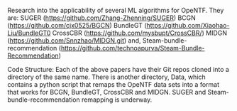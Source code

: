 Research into the applicability of several ML algorithms for OpeNTF.
They are:
SUGER (https://github.com/Zhang-Zhenning/SUGER)
BCGN (https://github.com/cjx0525/BGCN)
BundleGT (https://github.com/Xiaohao-Liu/BundleGT0
CrossCBR (https://github.com/mysbupt/CrossCBR/)
MIDGN (https://github.com/Snnzhao/MIDGN.git)
and, Steam-bundle-recommendation (https://github.com/technoapurva/Steam-Bundle-Recommendation)

Code Structure:
Each of the above papers have their Git repos cloned into a directory of the same name.
There is another directory, Data, which contains a python script that remaps the OpeNTF data sets into a format that works for BCGN, BundleGT, CrossCBR and MIDGN. SUGER and Steam-bundle-recommendation remapping is underway.
